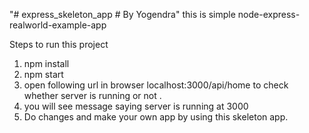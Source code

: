 "# express_skeleton_app # By Yogendra" 
this is simple node-express-realworld-example-app

Steps to run this project

1. npm install
2. npm start
3. open following url in browser localhost:3000/api/home to check whether server is running or not .
4. you will see message saying server is running at 3000 
5. Do changes and make your own app by using this skeleton app. 
